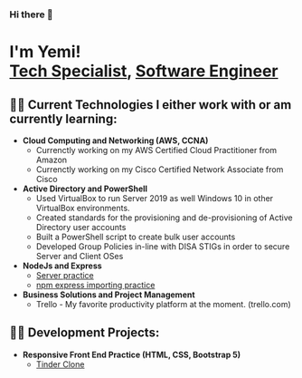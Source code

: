 ### Hi there 👋
<h1>I'm Yemi! <br/><a href="https://github.com/yg1222">Tech Specialist</a>, <a href="https://www.linkedin.com/in/yemigeorge/">Software Engineer</a> </h1>

<h2>👨‍💻 Current Technologies I either work with or am currently learning:</h2>

- <b>Cloud Computing and Networking (AWS, CCNA)</b> 
  - Currenctly working on my AWS Certified Cloud Practitioner from Amazon
  - Currenctly working on my Cisco Certified Network Associate from Cisco
- <b>Active Directory and PowerShell</b>
  - Used VirtualBox to run Server 2019 as well  Windows 10 in other VirtualBox environments.
  - Created standards for the provisioning and de-provisioning of Active Directory user accounts
  - Built a PowerShell script to create bulk user accounts
  - Developed Group Policies in-line with DISA STIGs in order to secure Server and Client OSes
- <b>NodeJs and Express</b>
  - [Server practice](https://github.com/yg1222/Server-practice)
  - [npm express importing practice](https://github.com/yg1222/npm-express-import-practice)
- <b>Business Solutions and Project Management</b>
  - Trello - My favorite productivity platform at the moment. (trello.com)


<h2>👨‍💻 Development Projects:</h2>

- <b>Responsive Front End Practice (HTML, CSS, Bootstrap 5)</b> 
  - [Tinder Clone](#) 


<!--
<h2> 🤳 Connect with me:</h2>

[<img align="left" alt=" | YouTube" width="22px" src="https://cdn.jsdelivr.net/npm/simple-icons@v3/icons/youtube.svg" />][youtube]
[<img align="left" alt=" | Twitter" width="22px" src="https://cdn.jsdelivr.net/npm/simple-icons@v3/icons/twitter.svg" />][twitter]
[<img align="left" alt=" | LinkedIn" width="22px" src="https://cdn.jsdelivr.net/npm/simple-icons@v3/icons/linkedin.svg" />][linkedin]
[<img align="left" alt=" | Instagram" width="22px" src="https://cdn.jsdelivr.net/npm/simple-icons@v3/icons/instagram.svg" />][instagram]


[twitter]: https://twitter.com/
[youtube]: https://www.youtube.com/c/
[instagram]: https://www.instagram.com/
[linkedin]: https://linkedin.com/in/
-->

<!--
**yg1222/yg1222** is a ✨ _special_ ✨ repository because its `README.md` (this file) appears on your GitHub profile.

Here are some ideas to get you started:

- 🔭 I’m currently working on ...
- 🌱 I’m currently learning ...
- 👯 I’m looking to collaborate on ...
- 🤔 I’m looking for help with ...
- 💬 Ask me about ...
- 📫 How to reach me: ...
- 😄 Pronouns: ...
- ⚡ Fun fact: ...
-->
